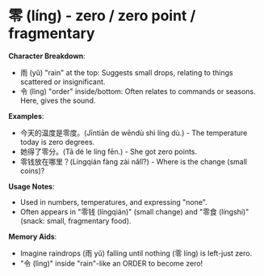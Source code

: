 # **零 (líng) - zero / zero point / fragmentary**

**Character Breakdown**:  
- 雨 (yǔ) "rain" at the top: Suggests small drops, relating to things scattered or insignificant.  
- 令 (lìng) "order" inside/bottom: Often relates to commands or seasons. Here, gives the sound.

**Examples**:  
- 今天的温度是零度。(Jīntiān de wēndù shì líng dù.) - The temperature today is zero degrees.  
- 她得了零分。(Tā dé le líng fēn.) - She got zero points.  
- 零钱放在哪里？(Língqián fàng zài nǎlǐ?) - Where is the change (small coins)?

**Usage Notes**:  
- Used in numbers, temperatures, and expressing "none".  
- Often appears in "零钱 (língqián)" (small change) and "零食 (língshí)" (snack: small, fragmentary food).

**Memory Aids**:  
- Imagine raindrops (雨 yǔ) falling until nothing (零 líng) is left-just zero.  
- "令 (lìng)" inside "rain"-like an ORDER to become zero!